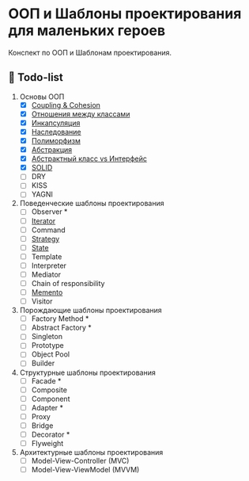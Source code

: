 # ООП и Шаблоны проектирования для маленьких героев

Конспект по ООП и Шаблонам проектирования. 

## 📃 Todo-list

1. Основы ООП
    - [x] [Coupling & Cohesion](ООП/01_02_Coupling_&_Cohesion.md)
    - [x] [Отношения между классами](ООП/01_03_Отношения_между_классами.md)
    - [x] [Инкапсуляция](ООП/01_04_Инкапсуляция.md)
    - [x] [Наследование](ООП/01_05_Наследование.md)
    - [x] [Полиморфизм](ООП/01_06_Полиморфизм.md)
    - [x] [Абстракция](ООП/01_07_Абстракция.md)
    - [x] [Абстрактный класс vs Интерфейс](ООП/01_08_Абстрактный_класс_vs_Интерфейс.md)
    - [x] [SOLID](ООП/01_09_SOLID.md)
    - [ ] DRY
    - [ ] KISS
    - [ ] YAGNI
2. Поведенческие шаблоны проектирования
    - [ ] Observer *
    - [ ] [Iterator](Behavioural/Iterator.ipynb)
    - [ ] Command
    - [ ] [Strategy](Behavioural/Strategy.ipynb)
    - [ ] [State](Behavioural/State.ipynb)
    - [ ] Template
    - [ ] Interpreter
    - [ ] Mediator
    - [ ] Chain of responsibility
    - [ ] [Memento](Behavioural/Memento.ipynb)
    - [ ] Visitor
4. Порождающие шаблоны проектирования
    - [ ] Factory Method *
    - [ ] Abstract Factory *
    - [ ] Singleton
    - [ ] Prototype
    - [ ] Object Pool
    - [ ] Builder
6. Структурные шаблоны проектирования
    - [ ] Facade *
    - [ ] Composite
    - [ ] Component
    - [ ] Adapter *
    - [ ] Proxy
    - [ ] Bridge
    - [ ] Decorator *
    - [ ] Flyweight
7. Архитектурные шаблоны проектирования
    - [ ] Model-View-Controller (MVC)
    - [ ] Model-View-ViewModel (MVVM)

